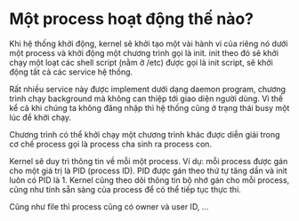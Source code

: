 # Một process hoạt động thế nào?
Khi hệ thống khởi động, kernel sẽ khởi tạo một vài hành vi của riêng nó dưới một process và khởi động một chương trình gọi là init. init theo đó sẽ khởi chạy một loạt các shell script (nằm ở /etc) được gọi là init script, sẽ khởi động tất cả các service hệ thống.

Rất nhiều service này được implement dưới dạng daemon program, chương trình chạy background mà không can thiệp tới giao diện người dùng. Vì thế kể cả khi chúng ta không đăng nhập thì hệ thống cũng ở trạng thái busy một lúc để khởi chạy.

Chương trình có thể khởi chạy một chương trình khác được diễn giải trong cơ chế process gọi là process cha sinh ra process con.

Kernel sẽ duy trì thông tin về mỗi một process. Ví dụ: mỗi process được gán cho một giá trị là PID (process ID). PID được gán theo thứ tự tăng dần và init luôn có PID là 1. Kernel cũng theo dõi thông tin bộ nhớ gán cho mỗi process, cũng như tính sẵn sàng của process để có thể tiếp tục thực thi.

Cũng như file thì process cũng có owner và user ID, ...
